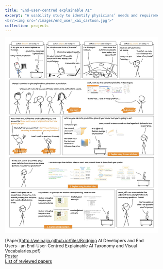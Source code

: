 ```yaml
---
title: "End-user-centred explainable AI"
excerpt: "A usability study to identify physicians’ needs and requirements of explainable artificial intelligence
<br/><img src='/images/end_user_xai_cartoon.jpg'>"
collection: projects
---
```


![end-user-xai-cartoon](/images/end_user_xai_cartoon.jpg)

[Paper](http://weinajin.github.io/files/Bridging AI Developers and End Users--an End-User-Centred Explainable AI Taxonomy and Visual Vocabularies.pdf)    
[Poster](http://weinajin.github.io/files/201910_IEEE_VIS_poster.pdf)    
[List of reviewed papers](http://weinajin.github.io/files/Explainable_AI_lit_review_list.pdf)
